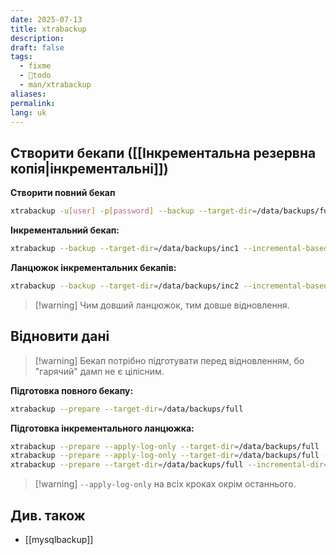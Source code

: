 ```yaml
---
date: 2025-07-13
title: xtrabackup
description: 
draft: false
tags:
  - fixme
  - 🌱todo
  - man/xtrabackup
aliases: 
permalink: 
lang: uk
---
```


##  Створити бекапи ([[Інкрементальна резервна копія|інкрементальні]])

**Створити повний бекап**

```bash
xtrabackup -u[user] -p[password] --backup --target-dir=/data/backups/full
```

**Інкрементальний бекап:**

```bash
xtrabackup --backup --target-dir=/data/backups/inc1 --incremental-basedir=/data/backups/full
```

**Ланцюжок інкрементальних бекапів:**

```bash
xtrabackup --backup --target-dir=/data/backups/inc2 --incremental-basedir=/data/backups/inc1
```

> [!warning] Чим довший ланцюжок, тим довше відновлення.


## Відновити дані

> [!warning] Бекап потрібно підготувати перед відновленням, бо "гарячий" дамп не є цілісним.

**Підготовка повного бекапу:**

```bash
xtrabackup --prepare --target-dir=/data/backups/full
```

**Підготовка інкрементального ланцюжка:**

```bash
xtrabackup --prepare --apply-log-only --target-dir=/data/backups/full
xtrabackup --prepare --apply-log-only --target-dir=/data/backups/full --incremental-dir=/data/backups/inc1
xtrabackup --prepare --target-dir=/data/backups/full --incremental-dir=/data/backups/inc2
```

> [!warning] `--apply-log-only` на всіх кроках окрім останнього.

## Див. також

- [[mysqlbackup]]